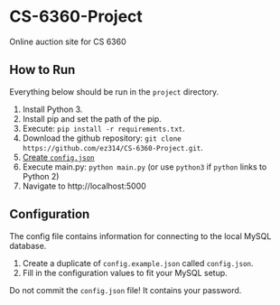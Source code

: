 # CS-6360-Project
Online auction site for CS 6360

## How to Run
Everything below should be run in the `project` directory.

1. Install Python 3.
2. Install pip and set the path of the pip. 
3. Execute: `pip install -r requirements.txt`. 
4. Download the github repository: `git clone https://github.com/ez314/CS-6360-Project.git`. 
5. [Create `config.json`](#configuration)
6. Execute main.py: `python main.py` (or use `python3` if `python` links to Python 2)
7. Navigate to http://localhost:5000

## Configuration
The config file contains information for connecting to the local MySQL database. 

1. Create a duplicate of `config.example.json` called `config.json`.  
2. Fill in the configuration values to fit your MySQL setup.

Do not commit the `config.json` file! It contains your password.
